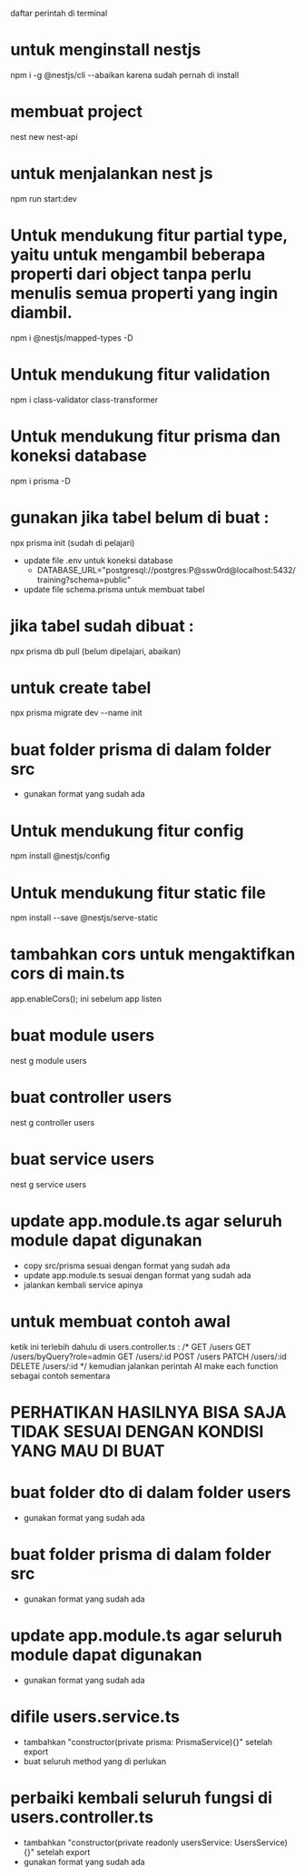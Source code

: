 daftar perintah di terminal
# untuk menginstall nestjs
npm i -g @nestjs/cli --abaikan karena sudah pernah di install

# membuat project
nest new nest-api

# untuk menjalankan nest js
npm run start:dev

# Untuk mendukung fitur partial type, yaitu untuk mengambil beberapa properti dari object tanpa perlu menulis semua properti yang ingin diambil.
npm i @nestjs/mapped-types -D

# Untuk mendukung fitur validation
npm i class-validator class-transformer

# Untuk mendukung fitur prisma dan koneksi database
npm i prisma -D

# gunakan jika tabel belum di buat :
npx prisma init (sudah di pelajari)
- update file .env untuk koneksi database
  - DATABASE_URL="postgresql://postgres:P@ssw0rd@localhost:5432/training?schema=public"
- update file schema.prisma untuk membuat tabel

# jika tabel sudah dibuat :
npx prisma db pull (belum dipelajari, abaikan)

# untuk create tabel
npx prisma migrate dev --name init

# buat folder prisma di dalam folder src
- gunakan format yang sudah ada

# Untuk mendukung fitur config
npm install @nestjs/config

# Untuk mendukung fitur static file
npm install --save @nestjs/serve-static

# tambahkan cors untuk mengaktifkan cors di main.ts
app.enableCors();
ini sebelum app listen

# buat module users
nest g module users

# buat controller users
nest g controller users

# buat service users
nest g service users

# update app.module.ts agar seluruh module dapat digunakan
- copy src/prisma sesuai dengan format yang sudah ada
- update app.module.ts sesuai dengan format yang sudah ada
- jalankan kembali service apinya

# untuk membuat contoh awal
ketik ini terlebih dahulu di users.controller.ts :
/*
    GET /users
    GET /users/byQuery?role=admin
    GET /users/:id
    POST /users
    PATCH /users/:id
    DELETE /users/:id
*/
kemudian jalankan perintah AI
make each function sebagai contoh sementara
# PERHATIKAN HASILNYA BISA SAJA TIDAK SESUAI DENGAN KONDISI YANG MAU DI BUAT

# buat folder dto di dalam folder users
- gunakan format yang sudah ada

# buat folder prisma di dalam folder src
- gunakan format yang sudah ada

# update app.module.ts agar seluruh module dapat digunakan
- gunakan format yang sudah ada

# difile users.service.ts
- tambahkan "constructor(private prisma: PrismaService){}" setelah export
- buat seluruh method yang di perlukan

# perbaiki kembali seluruh fungsi di users.controller.ts
- tambahkan "constructor(private readonly usersService: UsersService) {}" setelah export
- gunakan format yang sudah ada